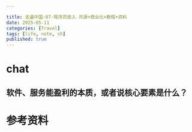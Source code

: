 ```yaml
---

title: 走遍中国-07-程序员收入 开源+商业化+教程+资料
date: 2025-05-11
categories: [Travel]
tags: [life, note, sh]
published: true
---
```


# chat

## 软件、服务能盈利的本质，或者说核心要素是什么？




# 参考资料

